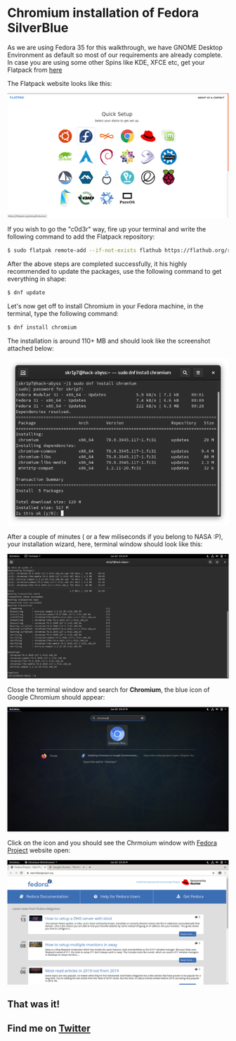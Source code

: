 # Chromium installation of Fedora SilverBlue

As we are using Fedora 35 for this walkthrough, we have GNOME Desktop Environment as default so most of our requirements are already complete. In case you are using some other Spins like KDE, XFCE etc, get your Flatpack from [here](https://flatpak.org/setup/Fedora/) 

The Flatpack website looks like this:

![flatpack](img/flatpack.png)

If you wish to go the "c0d3r" way, fire up your terminal and write the following command to add the Flatpack repository:

```bash
$ sudo flatpak remote-add --if-not-exists flathub https://flathub.org/repo/flathub.flatpakrepo
```

After the above steps are completed successfully, it his highly recommended to update the packages, use the following command to get everything in shape:

```bash
$ dnf update
```

Let's now get off to install Chromium in your Fedora machine, in the terminal, type the following command:

```bash
$ dnf install chromium
```

The installation is around 110+ MB and should look like the screenshot attached below:

![installation](img/setup.png)

After a couple of minutes ( or a few miliseconds if you belong to NASA :P), your installation wizard, here, terminal window should look like this:

![complete](img/complete.png)

Close the terminal window and search for **Chromium**, the blue icon of Google Chromium should appear:

![search](img/search.png)

Click on the icon and you should see the Chrmoium window with [Fedora Project](https://start.fedoraproject.org) website open:

![browser](img/browser.png)

## That was it! 
## Find me on [Twitter](https://twitter.com/0xskr1p7)

  





 

